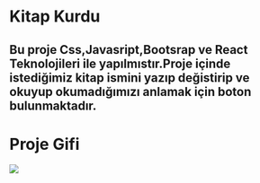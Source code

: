 <h1>Kitap Kurdu</h1>

<h2>Bu proje Css,Javasript,Bootsrap ve React Teknolojileri ile yapılmıstır.Proje içinde istediğimiz kitap ismini yazıp değistirip ve okuyup okumadığımızı anlamak için boton bulunmaktadır.</h2>

<h1>Proje Gifi</h1>

<img src="images/Kitap-Kurdu-Google-Chrome-2024-01-20-00-02-15.gif"/>
